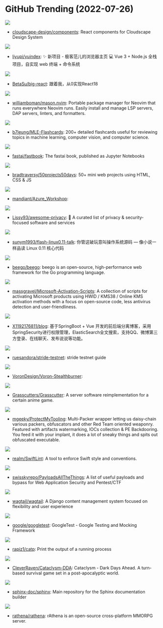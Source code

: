 # GitHub Trending (2022-07-26)

![](https://img.shields.io/badge/TypeScript-New%20362-green?style=flat-square&logo=appveyor)
- [cloudscape-design/components](https://github.com/cloudscape-design/components): React components for Cloudscape Design System

![](https://img.shields.io/badge/TypeScript-New%20146-green?style=flat-square&logo=appveyor)
- [liyupi/yuindex](https://github.com/liyupi/yuindex): ✨ 新项目 - 极客范儿的浏览器主页 💻 Vue 3 + Node.js 全栈项目，自实现 web 终端 + 命令系统

![](https://img.shields.io/badge/TypeScript-New%20184-green?style=flat-square&logo=appveyor)
- [BetaSu/big-react](https://github.com/BetaSu/big-react): 跟着我，从0实现React18

![](https://img.shields.io/badge/Lua-New%20168-green?style=flat-square&logo=appveyor)
- [williamboman/mason.nvim](https://github.com/williamboman/mason.nvim): Portable package manager for Neovim that runs everywhere Neovim runs. Easily install and manage LSP servers, DAP servers, linters, and formatters.

![](https://img.shields.io/badge/none-New%20182-green?style=flat-square&logo=appveyor)
- [b7leung/MLE-Flashcards](https://github.com/b7leung/MLE-Flashcards): 200+ detailed flashcards useful for reviewing topics in machine learning, computer vision, and computer science.

![](https://img.shields.io/badge/Jupyter%20Notebook-New%2070-green?style=flat-square&logo=appveyor)
- [fastai/fastbook](https://github.com/fastai/fastbook): The fastai book, published as Jupyter Notebooks

![](https://img.shields.io/badge/CSS-New%20269-green?style=flat-square&logo=appveyor)
- [bradtraversy/50projects50days](https://github.com/bradtraversy/50projects50days): 50+ mini web projects using HTML, CSS & JS

![](https://img.shields.io/badge/HCL-New%20120-green?style=flat-square&logo=appveyor)
- [mandiant/Azure_Workshop](https://github.com/mandiant/Azure_Workshop): 

![](https://img.shields.io/badge/none-New%20227-green?style=flat-square&logo=appveyor)
- [Lissy93/awesome-privacy](https://github.com/Lissy93/awesome-privacy): 🦄 A curated list of privacy & security-focused software and services

![](https://img.shields.io/badge/HTML-New%20236-green?style=flat-square&logo=appveyor)
- [sunym1993/flash-linux0.11-talk](https://github.com/sunym1993/flash-linux0.11-talk): 你管这破玩意叫操作系统源码 — 像小说一样品读 Linux 0.11 核心代码

![](https://img.shields.io/badge/Go-New%2020-green?style=flat-square&logo=appveyor)
- [beego/beego](https://github.com/beego/beego): beego is an open-source, high-performance web framework for the Go programming language.

![](https://img.shields.io/badge/Batchfile-New%2073-green?style=flat-square&logo=appveyor)
- [massgravel/Microsoft-Activation-Scripts](https://github.com/massgravel/Microsoft-Activation-Scripts): A collection of scripts for activating Microsoft products using HWID / KMS38 / Online KMS activation methods with a focus on open-source code, less antivirus detection and user-friendliness.

![](https://img.shields.io/badge/Java-New%2024-green?style=flat-square&logo=appveyor)
- [X1192176811/blog](https://github.com/X1192176811/blog): 基于SpringBoot + Vue 开发的前后端分离博客，采用SpringSecurity进行权限管理，ElasticSearch全文搜索，支持QQ、微博第三方登录、在线聊天、发布说说等功能。

![](https://img.shields.io/badge/none-New%2032-green?style=flat-square&logo=appveyor)
- [ruesandora/stride-testnet](https://github.com/ruesandora/stride-testnet): stride testnet guide

![](https://img.shields.io/badge/none-New%208-green?style=flat-square&logo=appveyor)
- [VoronDesign/Voron-Stealthburner](https://github.com/VoronDesign/Voron-Stealthburner): 

![](https://img.shields.io/badge/Java-New%2055-green?style=flat-square&logo=appveyor)
- [Grasscutters/Grasscutter](https://github.com/Grasscutters/Grasscutter): A server software reimplementation for a certain anime game.

![](https://img.shields.io/badge/PowerShell-New%2042-green?style=flat-square&logo=appveyor)
- [mgeeky/ProtectMyTooling](https://github.com/mgeeky/ProtectMyTooling): Multi-Packer wrapper letting us daisy-chain various packers, obfuscators and other Red Team oriented weaponry. Featured with artifacts watermarking, IOCs collection & PE Backdooring. You feed it with your implant, it does a lot of sneaky things and spits out obfuscated executable.

![](https://img.shields.io/badge/Swift-New%205-green?style=flat-square&logo=appveyor)
- [realm/SwiftLint](https://github.com/realm/SwiftLint): A tool to enforce Swift style and conventions.

![](https://img.shields.io/badge/Python-New%2065-green?style=flat-square&logo=appveyor)
- [swisskyrepo/PayloadsAllTheThings](https://github.com/swisskyrepo/PayloadsAllTheThings): A list of useful payloads and bypass for Web Application Security and Pentest/CTF

![](https://img.shields.io/badge/Python-New%207-green?style=flat-square&logo=appveyor)
- [wagtail/wagtail](https://github.com/wagtail/wagtail): A Django content management system focused on flexibility and user experience

![](https://img.shields.io/badge/C%2B%2B-New%2012-green?style=flat-square&logo=appveyor)
- [google/googletest](https://github.com/google/googletest): GoogleTest - Google Testing and Mocking Framework

![](https://img.shields.io/badge/Rust-New%20149-green?style=flat-square&logo=appveyor)
- [rapiz1/catp](https://github.com/rapiz1/catp): Print the output of a running process

![](https://img.shields.io/badge/C%2B%2B-New%2031-green?style=flat-square&logo=appveyor)
- [CleverRaven/Cataclysm-DDA](https://github.com/CleverRaven/Cataclysm-DDA): Cataclysm - Dark Days Ahead. A turn-based survival game set in a post-apocalyptic world.

![](https://img.shields.io/badge/Python-New%204-green?style=flat-square&logo=appveyor)
- [sphinx-doc/sphinx](https://github.com/sphinx-doc/sphinx): Main repository for the Sphinx documentation builder

![](https://img.shields.io/badge/C%2B%2B-New%202-green?style=flat-square&logo=appveyor)
- [rathena/rathena](https://github.com/rathena/rathena): rAthena is an open-source cross-platform MMORPG server.

